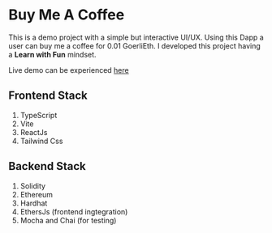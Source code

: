 # Buy Me A Coffee
This is a demo project with a simple but interactive UI/UX. Using this Dapp a user can buy me a coffee for 0.01 GoerliEth. I developed this project having a **Learn with Fun** mindset.

Live demo can be experienced [here](https://bmac.dappsbuilder.info/)

## Frontend Stack
1. TypeScript
2. Vite
3. ReactJs
4. Tailwind Css

## Backend Stack
1. Solidity
2. Ethereum
3. Hardhat
4. EthersJs (frontend ingtegration)
5. Mocha and Chai (for testing)
